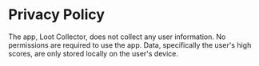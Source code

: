 # Privacy Policy

The app, Loot Collector, does not collect any user information. No permissions are required to use the app. Data, specifically the user's high scores, are only stored locally on the user's device.
